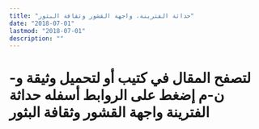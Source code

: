 ```yaml
---
title: "حداثة الفترينة، واجهة القشور وثقافة البثور"
date: "2018-07-01"
lastmod: "2018-07-01"
description: ""
---
```

# **لتصفح المقال في كتيب أو لتحميل وثيقة و-ن-م إضغط على الروابط أسفله** **حداثة الفترينة واجهة القشور وثقافة البثور**

###
